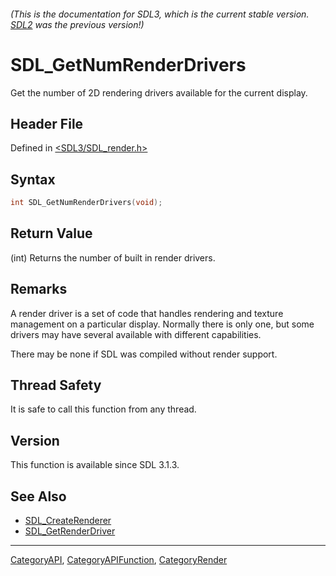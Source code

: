 ###### (This is the documentation for SDL3, which is the current stable version. [SDL2](https://wiki.libsdl.org/SDL2/) was the previous version!)
# SDL_GetNumRenderDrivers

Get the number of 2D rendering drivers available for the current display.

## Header File

Defined in [<SDL3/SDL_render.h>](https://github.com/libsdl-org/SDL/blob/main/include/SDL3/SDL_render.h)

## Syntax

```c
int SDL_GetNumRenderDrivers(void);
```

## Return Value

(int) Returns the number of built in render drivers.

## Remarks

A render driver is a set of code that handles rendering and texture
management on a particular display. Normally there is only one, but some
drivers may have several available with different capabilities.

There may be none if SDL was compiled without render support.

## Thread Safety

It is safe to call this function from any thread.

## Version

This function is available since SDL 3.1.3.

## See Also

- [SDL_CreateRenderer](SDL_CreateRenderer)
- [SDL_GetRenderDriver](SDL_GetRenderDriver)

----
[CategoryAPI](CategoryAPI), [CategoryAPIFunction](CategoryAPIFunction), [CategoryRender](CategoryRender)

